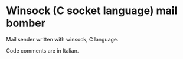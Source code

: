 Winsock (C socket language) mail bomber
======================

Mail sender written with winsock, C language.

Code comments are in Italian.
